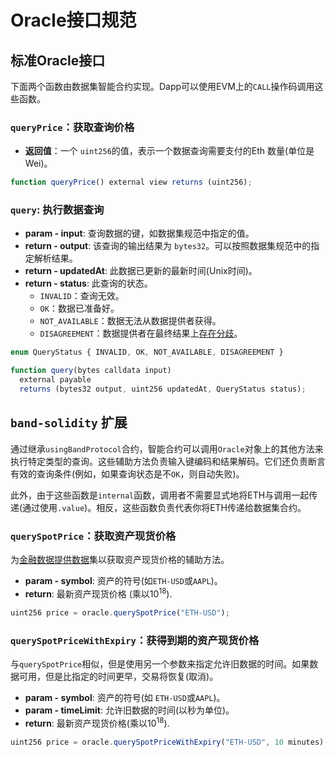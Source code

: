 # Oracle接口规范

## 标准Oracle接口

下面两个函数由数据集智能合约实现。Dapp可以使用EVM上的`CALL`操作码调用这些函数。

### `queryPrice`：获取查询价格

- **返回值**：一个 `uint256`的值，表示一个数据查询需要支付的Eth 数量(单位是Wei)。

```ts
function queryPrice() external view returns (uint256);
```

### `query`: 执行数据查询

- **param - input**: 查询数据的键，如数据集规范中指定的值。
- **return - output**: 该查询的输出结果为 `bytes32`。可以按照数据集规范中的指定解析结果。
- **return - updatedAt**: 此数据已更新的最新时间(Unix时间)。
- **return - status**: 此查询的状态。
  - `INVALID`：查询无效。
  - `OK`：数据已准备好。
  - `NOT_AVAILABLE`：数据无法从数据提供者获得。
  - `DISAGREEMENT`：数据提供者在最终结果上[存在分歧](https://en.wikipedia.org/wiki/Agree_to_disagree)。



```ts
enum QueryStatus { INVALID, OK, NOT_AVAILABLE, DISAGREEMENT }

function query(bytes calldata input)
  external payable
  returns (bytes32 output, uint256 updatedAt, QueryStatus status);
```

## `band-solidity` 扩展

通过继承`usingBandProtocol`合约，智能合约可以调用`Oracle`对象上的其他方法来执行特定类型的查询。这些辅助方法负责输入键编码和结果解码。它们还负责断言有效的查询条件(例如，如果查询状态是不`OK`，则自动失败)。

此外，由于这些函数是`internal`函数，调用者不需要显式地将ETH与调用一起传递(通过使用`.value`)。相反，这些函数负责代表你将ETH传递给数据集合约。

### `querySpotPrice`：获取资产现货价格

为[金融数据提供数据](../datasets/financial-kovan.md)集以获取资产现货价格的辅助方法。

- **param - symbol**: 资产的符号(如`ETH-USD`或`AAPL`)。
- **return**: 最新资产现货价格 (乘以10<sup>18</sup>).

```ts
uint256 price = oracle.querySpotPrice("ETH-USD");
```

### `querySpotPriceWithExpiry`：获得到期的资产现货价格

与`querySpotPrice`相似，但是使用另一个参数来指定允许旧数据的时间。如果数据可用，但是比指定的时间更早，交易将恢复(取消)。

- **param - symbol**: 资产的符号(如 `ETH-USD`或`AAPL`)。
- **param - timeLimit**: 允许旧数据的时间(以秒为单位)。
- **return**: 最新资产现货价格(乘以10<sup>18</sup>).

```ts
uint256 price = oracle.querySpotPriceWithExpiry("ETH-USD", 10 minutes);
```
